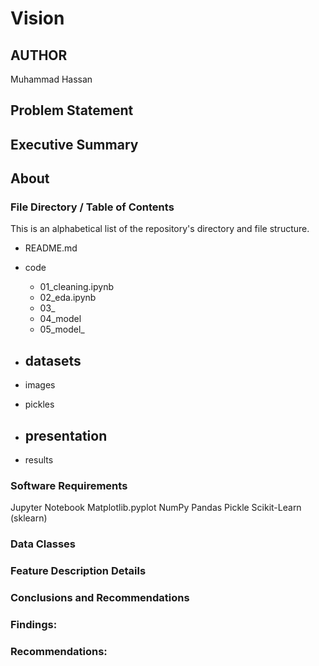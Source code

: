 # Vision

## AUTHOR
Muhammad Hassan



## Problem Statement

## Executive Summary

## About



### File Directory / Table of Contents
This is an alphabetical list of the repository's directory and file structure.

- README.md
- code
  - 01_cleaning.ipynb
  - 02_eda.ipynb
  - 03_
  - 04_model
  - 05_model_

- datasets
    - 
- images
 
- pickles

- presentation
  - 
- results
  
   
### Software Requirements

Jupyter Notebook
Matplotlib.pyplot
NumPy
Pandas
Pickle
Scikit-Learn (sklearn)

### Data Classes

### Feature	Description	Details

### Conclusions and Recommendations

### Findings:

### Recommendations:
